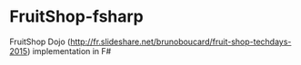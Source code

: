 # FruitShop-fsharp

FruitShop Dojo (http://fr.slideshare.net/brunoboucard/fruit-shop-techdays-2015) implementation in F#
